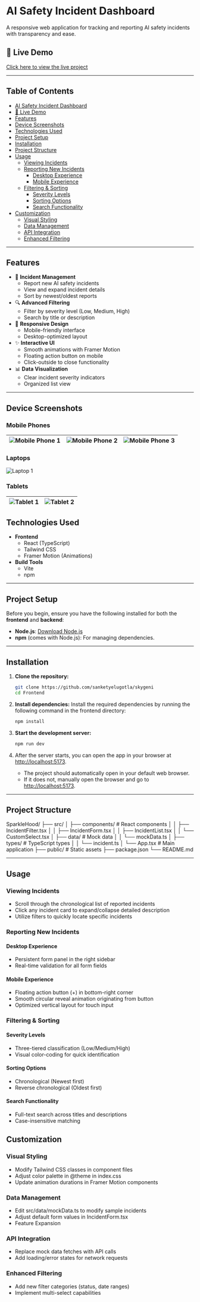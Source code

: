 # AI Safety Incident Dashboard

A responsive web application for tracking and reporting AI safety incidents with transparency and ease.

## 🔗 Live Demo

[Click here to view the live project](https://sparkle-hood.vercel.app/)

---

## Table of Contents

- [AI Safety Incident Dashboard](#ai-safety-incident-dashboard)
- [🔗 Live Demo](#-live-demo)
- [Features](#features)
- [Device Screenshots](#device-screenshots)
- [Technologies Used](#technologies-used)
- [Project Setup](#project-setup)
- [Installation](#installation)
- [Project Structure](#project-structure)
- [Usage](#usage)
  - [Viewing Incidents](#viewing-incidents)
  - [Reporting New Incidents](#reporting-new-incidents)
    - [Desktop Experience](#desktop-experience)
    - [Mobile Experience](#mobile-experience)
  - [Filtering & Sorting](#filtering--sorting)
    - [Severity Levels](#severity-levels)
    - [Sorting Options](#sorting-options)
    - [Search Functionality](#search-functionality)
- [Customization](#customization)
  - [Visual Styling](#visual-styling)
  - [Data Management](#data-management)
  - [API Integration](#api-integration)
  - [Enhanced Filtering](#enhanced-filtering)

---

## Features

- 🚨 **Incident Management**
  - Report new AI safety incidents
  - View and expand incident details
  - Sort by newest/oldest reports
- 🔍 **Advanced Filtering**
  - Filter by severity level (Low, Medium, High)
  - Search by title or description
- 📱 **Responsive Design**
  - Mobile-friendly interface
  - Desktop-optimized layout
- ✨ **Interactive UI**
  - Smooth animations with Framer Motion
  - Floating action button on mobile
  - Click-outside to close functionality
- 📊 **Data Visualization**
  - Clear incident severity indicators
  - Organized list view

---

## Device Screenshots

### Mobile Phones

| ![Mobile Phone 1](./screenshots/iphone1.png) | ![Mobile Phone 2](./screenshots/iphone2.png) | ![Mobile Phone 3](./screenshots/iphone3.png) |
|:--------------------------------------------:|:--------------------------------------------:|:--------------------------------------------:|

### Laptops

![Laptop 1](./screenshots/mac.png)

### Tablets

| ![Tablet 1](./screenshots/pad1.png) | ![Tablet 2](./screenshots/pad2.png) |
|:-----------------------------------:|:-----------------------------------:|


## Technologies Used

- **Frontend**
  - React (TypeScript)
  - Tailwind CSS
  - Framer Motion (Animations)
- **Build Tools**
  - Vite
  - npm

---

## Project Setup

Before you begin, ensure you have the following installed for both the **frontend** and **backend**:

- **Node.js**: [Download Node.js](https://nodejs.org/)
- **npm** (comes with Node.js): For managing dependencies.

---

## Installation

1. **Clone the repository:**

   ```bash
   git clone https://github.com/sanketyelugotla/skygeni
   cd Frontend
   ```

2. **Install dependencies:**
   Install the required dependencies by running the following command in the frontend directory:

   ```bash
   npm install
   ```

3. **Start the development server:**

   ```bash
   npm run dev
   ```

4. After the server starts, you can open the app in your browser at [http://localhost:5173](http://localhost:5173).

   - The project should automatically open in your default web browser.
   - If it does not, manually open the browser and go to [http://localhost:5173](http://localhost:5173).

---

## Project Structure

SparkleHood/
├── src/
│ ├── components/ # React components
│ │ ├── IncidentFilter.tsx
│ │ ├── IncidentForm.tsx
│ │ ├── IncidentList.tsx
│ │ └── CustomSelect.tsx
│ ├── data/ # Mock data
│ │ └── mockData.ts
│ ├── types/ # TypeScript types
│ │ └── incident.ts
│ └── App.tsx # Main application
├── public/ # Static assets
├── package.json
└── README.md

---

## Usage

### Viewing Incidents

- Scroll through the chronological list of reported incidents
- Click any incident card to expand/collapse detailed description
- Utilize filters to quickly locate specific incidents

### Reporting New Incidents

#### Desktop Experience

- Persistent form panel in the right sidebar
- Real-time validation for all form fields

#### Mobile Experience

- Floating action button (+) in bottom-right corner
- Smooth circular reveal animation originating from button
- Optimized vertical layout for touch input

### Filtering & Sorting

#### Severity Levels

- Three-tiered classification (Low/Medium/High)
- Visual color-coding for quick identification

#### Sorting Options

- Chronological (Newest first)
- Reverse chronological (Oldest first)

#### Search Functionality

- Full-text search across titles and descriptions
- Case-insensitive matching

## Customization

### Visual Styling

- Modify Tailwind CSS classes in component files
- Adjust color palette in @theme in index.css
- Update animation durations in Framer Motion components

### Data Management

- Edit src/data/mockData.ts to modify sample incidents
- Adjust default form values in IncidentForm.tsx
- Feature Expansion

### API Integration

- Replace mock data fetches with API calls
- Add loading/error states for network requests

### Enhanced Filtering

- Add new filter categories (status, date ranges)
- Implement multi-select capabilities
